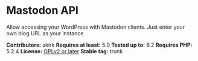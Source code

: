 # Mastodon API

Allow accessing your WordPress with Mastodon clients. Just enter your own blog URL as your instance.

**Contributors:** akirk
**Requires at least:** 5.0
**Tested up to:** 6.2
**Requires PHP:** 5.2.4
**License:** [GPLv2 or later](http://www.gnu.org/licenses/gpl-2.0.html)
**Stable tag:** trunk
